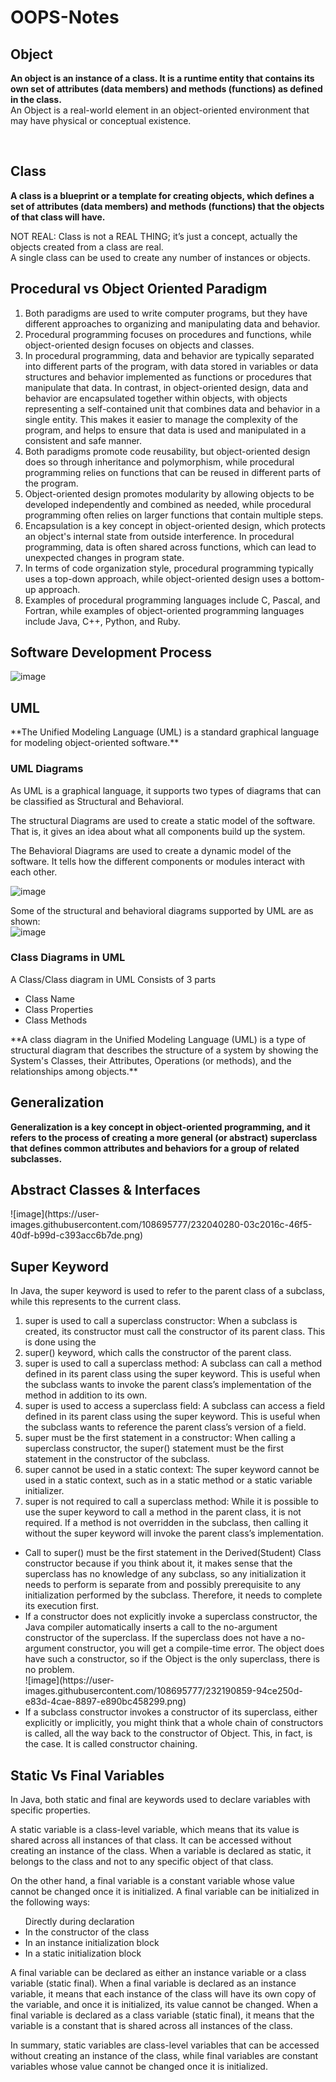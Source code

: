 # OOPS-Notes

<h2>Object</h2>

**An object is an instance of a class. It is a runtime entity that contains its own set of attributes (data members) and methods (functions) as defined in the class.**</br>
An Object is a real-world element in an object-oriented environment that may have physical or conceptual existence.

</br>

<h2>Class</h2>

**A class is a blueprint or a template for creating objects, which defines a set of attributes (data members) and methods (functions) that the objects of that class will have.**</br>

NOT REAL: Class is not a REAL THING; it’s just a concept, actually the objects created from a class are real.
</br>
A single class can be used to create any number of instances or objects.
</br>

<h2>Procedural vs Object Oriented Paradigm</h2>
<ol>

<li>Both paradigms are used to write computer programs, but they have different approaches to organizing and manipulating data and behavior.</li>

<li>Procedural programming focuses on procedures and functions, while object-oriented design focuses on objects and classes.</li>

<li>In procedural programming, data and behavior are typically separated into different parts of the program, with data stored in variables or data structures and behavior implemented as functions or procedures that manipulate that data. In contrast, in object-oriented design, data and behavior are encapsulated together within objects, with objects representing a self-contained unit that combines data and behavior in a single entity. This makes it easier to manage the complexity of the program, and helps to ensure that data is used and manipulated in a consistent and safe manner.</li>

<li>Both paradigms promote code reusability, but object-oriented design does so through inheritance and polymorphism, while procedural programming relies on functions that can be reused in different parts of the program.</li>

<li>Object-oriented design promotes modularity by allowing objects to be developed independently and combined as needed, while procedural programming often relies on larger functions that contain multiple steps.</li>

<li>Encapsulation is a key concept in object-oriented design, which protects an object's internal state from outside interference. In procedural programming, data is often shared across functions, which can lead to unexpected changes in program state.</li>

<li>In terms of code organization style, procedural programming typically uses a top-down approach, while object-oriented design uses a bottom-up approach.</li>

<li>Examples of procedural programming languages include C, Pascal, and Fortran, while examples of object-oriented programming languages include Java, C++, Python, and Ruby.</li>

</ol>

<h2>Software Development Process</h2>

![image](https://user-images.githubusercontent.com/108695777/231948701-0a233105-dccd-4369-a746-d75e75e479c5.png)


<h2>UML</h2>
**The Unified Modeling Language (UML) is a standard graphical language for modeling object-oriented software.**

<h3>UML Diagrams</h3>
As UML is a graphical language, it supports two types of diagrams that can be classified as Structural and Behavioral.</br>

The structural Diagrams are used to create a static model of the software. That is, it gives an idea about what all components build up the system.</br>

The Behavioral Diagrams are used to create a dynamic model of the software. It tells how the different components or modules interact with each other.</br>

![image](https://user-images.githubusercontent.com/108695777/232028973-f2ecaf75-dc11-4ffb-ad0f-c822fd3ca9f9.png)


Some of the structural and behavioral diagrams supported by UML are as shown:</br>
![image](https://user-images.githubusercontent.com/108695777/231949305-d14c546f-21bb-4894-b0c5-da92703483cd.png)

<h3>Class Diagrams in UML</h3>
A Class/Class diagram in UML Consists of 3 parts
<ul>
  <li>Class Name</li>
  <li>Class Properties</li>
  <li>Class Methods</li>
</ul>
**A class diagram in the Unified Modeling Language (UML) is a type of structural diagram that describes the structure of a system by showing the System's Classes, their Attributes, Operations (or methods), and the relationships among objects.**</br>


<h2>Generalization</h2>

**Generalization is a key concept in object-oriented programming, and it refers to the process of creating a more general (or abstract) superclass that defines common attributes and behaviors for a group of related subclasses.**




































<h2>Abstract Classes & Interfaces</h2>
![image](https://user-images.githubusercontent.com/108695777/232040280-03c2016c-46f5-40df-b99d-c393acc6b7de.png)

<h2>Super Keyword</h2>
In Java, the super keyword is used to refer to the parent class of a subclass, while this represents to the current class.

<ol>
<li>super is used to call a superclass constructor: When a subclass is created, its constructor must call the constructor of its parent class. This is done using the <li>super() keyword, which calls the constructor of the parent class.</li>
<li>super is used to call a superclass method: A subclass can call a method defined in its parent class using the super keyword. This is useful when the subclass wants to invoke the parent class’s implementation of the method in addition to its own.</li>
<li>super is used to access a superclass field: A subclass can access a field defined in its parent class using the super keyword. This is useful when the subclass wants to reference the parent class’s version of a field.</li>
<li>super must be the first statement in a constructor: When calling a superclass constructor, the super() statement must be the first statement in the constructor of the subclass.</li>
<li>super cannot be used in a static context: The super keyword cannot be used in a static context, such as in a static method or a static variable initializer.</li>
<li>super is not required to call a superclass method: While it is possible to use the super keyword to call a method in the parent class, it is not required. If a method is not overridden in the subclass, then calling it without the super keyword will invoke the parent class’s implementation.</li>
</ol>


<ul>
<li>Call to super() must be the first statement in the Derived(Student) Class constructor because if you think about it, it makes sense that the superclass has no knowledge of any subclass, so any initialization it needs to perform is separate from and possibly prerequisite to any initialization performed by the subclass. Therefore, it needs to complete its execution first.</li>
<li>If a constructor does not explicitly invoke a superclass constructor, the Java compiler automatically inserts a call to the no-argument constructor of the superclass. If the superclass does not have a no-argument constructor, you will get a compile-time error. The object does have such a constructor, so if the Object is the only superclass, there is no problem.</li>
![image](https://user-images.githubusercontent.com/108695777/232190859-94ce250d-e83d-4cae-8897-e890bc458299.png)
<li>If a subclass constructor invokes a constructor of its superclass, either explicitly or implicitly, you might think that a whole chain of constructors is called, all the way back to the constructor of Object. This, in fact, is the case. It is called constructor chaining.</li>
</ul>









<h2>Static Vs Final Variables</h2>

In Java, both static and final are keywords used to declare variables with specific properties.</br>

A static variable is a class-level variable, which means that its value is shared across all instances of that class. It can be accessed without creating an instance of the class. When a variable is declared as static, it belongs to the class and not to any specific object of that class.</br>

On the other hand, a final variable is a constant variable whose value cannot be changed once it is initialized. A final variable can be initialized in the following ways:</br>

<ul>
Directly during declaration
  <li>In the constructor of the class</li>
  <li>In an instance initialization block</li>
  <li>In a static initialization block</li>
</ul>

A final variable can be declared as either an instance variable or a class variable (static final). When a final variable is declared as an instance variable, it means that each instance of the class will have its own copy of the variable, and once it is initialized, its value cannot be changed. When a final variable is declared as a class variable (static final), it means that the variable is a constant that is shared across all instances of the class.</br>

In summary, static variables are class-level variables that can be accessed without creating an instance of the class, while final variables are constant variables whose value cannot be changed once it is initialized.</br>
